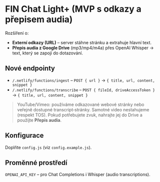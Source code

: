 # FIN Chat Light+ (MVP s odkazy a přepisem audia)

Rozšíření o:
- **Externí odkazy (URL)** – server stáhne stránku a extrahuje hlavní text.
- **Přepis audia z Google Drive** (mp3/mp4/m4a) přes OpenAI Whisper → text, který se zapojí do dotazování.

## Nové endpointy
- `/.netlify/functions/ingest` – `POST { url }` → `{ title, url, content, snippet }`
- `/.netlify/functions/transcribe` – `POST { fileId, driveAccessToken }` → `{ title, url, content, snippet }`

> YouTube/Vimeo: používáme odkazované webové stránky nebo veřejně dostupné transcript‑stránky. Samotné video nestahujeme (respekt TOS). Pokud potřebujete zvuk, nahrajte jej do Drive a použijte **Přepis audia**.

## Konfigurace
Doplňte `config.js` (viz `config.example.js`).

## Proměnné prostředí
`OPENAI_API_KEY` – pro Chat Completions i Whisper (audio transcriptions).
